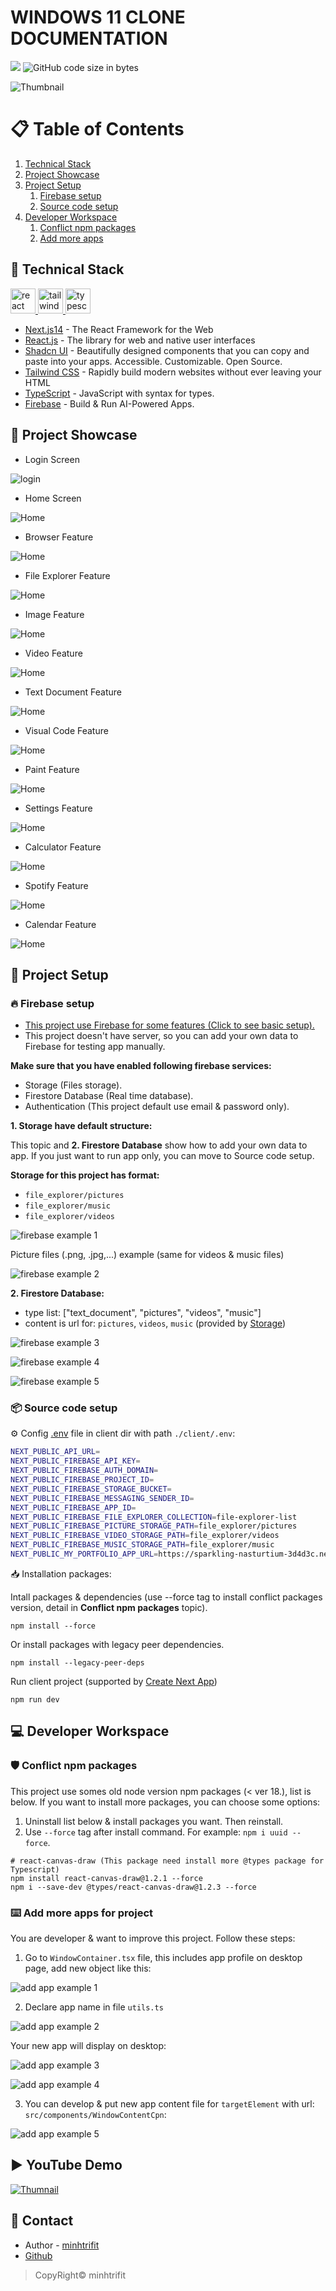 # WINDOWS 11 CLONE DOCUMENTATION

<img src="https://img.shields.io/github/stars/minhtrifit/windows-11-clone"/> ![GitHub code size in bytes](https://img.shields.io/github/languages/code-size/minhtrifit/windows-11-clone)

![Thumbnail](./showcase/thumbnail.png)

# 📋 Table of Contents

1. [Technical Stack](#technical-stack)
2. [Project Showcase](#project-showcase)
3. [Project Setup](#project-setup)
   1. [Firebase setup](#firebase-setup)
   2. [Source code setup](#source-code-setup)
4. [Developer Workspace](#developer-workspace)
   1. [Conflict npm packages](#conflict-npm-packages)
   2. [Add more apps](#add-more-apps)

## 📁 Technical Stack <a name="technical-stack"></a>

<p align="left"> <a href="https://reactjs.org/" target="_blank" rel="noreferrer"> <img src="https://raw.githubusercontent.com/devicons/devicon/master/icons/react/react-original-wordmark.svg" alt="react" width="40" height="40"/> </a> <a href="https://tailwindcss.com/" target="_blank" rel="noreferrer"> <img src="https://www.vectorlogo.zone/logos/tailwindcss/tailwindcss-icon.svg" alt="tailwind" width="40" height="40"/> </a> <a href="https://www.typescriptlang.org/" target="_blank" rel="noreferrer"> <img src="https://raw.githubusercontent.com/devicons/devicon/master/icons/typescript/typescript-original.svg" alt="typescript" width="40" height="40"/> </a> </p>

- [Next.js14](https://nextjs.org) - The React Framework for the Web
- [React.js](https://react.dev) - The library for web and native user interfaces
- [Shadcn UI](https://ui.shadcn.com) - Beautifully designed components that you can copy and paste into your apps. Accessible. Customizable. Open Source.
- [Tailwind CSS](https://tailwindcss.com) - Rapidly build modern websites without ever leaving your HTML
- [TypeScript](https://www.typescriptlang.org) - JavaScript with syntax for types.
- [Firebase](https://firebase.google.com) - Build & Run AI-Powered Apps.

## 🔮 Project Showcase <a name="project-showcase"></a>

- Login Screen

![login](showcase/login.png)

- Home Screen

![Home](showcase/home.png)

- Browser Feature

![Home](showcase/browser.png)

- File Explorer Feature

![Home](showcase/file_explorer.png)

- Image Feature

![Home](showcase/image.png)

- Video Feature

![Home](showcase/video.png)

- Text Document Feature

![Home](showcase/text_document.png)

- Visual Code Feature

![Home](showcase/vscode.png)

- Paint Feature

![Home](showcase/paint.png)

- Settings Feature

![Home](showcase/settings.png)

- Calculator Feature

![Home](showcase/calculator.png)

- Spotify Feature

![Home](showcase/spotify.png)

- Calendar Feature

![Home](showcase/calendar.png)

## 💽 Project Setup <a name="project-setup"></a>

### 🔥 Firebase setup <a name="firebase-setup"></a>

- [This project use Firebase for some features (Click to see basic setup).](https://mydevpa.ge/blog/how-to-setup-firebase-firestore-with-nextjs-14)
- This project doesn't have server, so you can add your own data to Firebase for testing app manually.

**Make sure that you have enabled following firebase services:**

- Storage (Files storage).
- Firestore Database (Real time database).
- Authentication (This project default use email & password only).

**1. Storage have default structure:**

This topic and **2. Firestore Database** show how to add your own data to app. If you just want to run app only, you can move to <a name="source-code-setup">Source code setup</a>.

**Storage for this project has format:**

- `file_explorer/pictures`
- `file_explorer/music`
- `file_explorer/videos`

![firebase example 1](showcase/6.png)

Picture files (.png, .jpg,...) example (same for videos & music files)

![firebase example 2](showcase/7.png)

**2. Firestore Database:**

- type list: ["text_document", "pictures", "videos", "music"]
- content is url for: `pictures`, `videos`, `music` (provided by [Storage](https://firebase.google.com/docs/storage/web/start))

![firebase example 3](showcase/8.png)

![firebase example 4](showcase/9.png)

![firebase example 5](showcase/10.png)

### 📦 Source code setup <a name="source-code-setup"></a>

⚙️ Config [.env]() file in client dir with path `./client/.env`:

```bash
NEXT_PUBLIC_API_URL=
NEXT_PUBLIC_FIREBASE_API_KEY=
NEXT_PUBLIC_FIREBASE_AUTH_DOMAIN=
NEXT_PUBLIC_FIREBASE_PROJECT_ID=
NEXT_PUBLIC_FIREBASE_STORAGE_BUCKET=
NEXT_PUBLIC_FIREBASE_MESSAGING_SENDER_ID=
NEXT_PUBLIC_FIREBASE_APP_ID=
NEXT_PUBLIC_FIREBASE_FILE_EXPLORER_COLLECTION=file-explorer-list
NEXT_PUBLIC_FIREBASE_PICTURE_STORAGE_PATH=file_explorer/pictures
NEXT_PUBLIC_FIREBASE_VIDEO_STORAGE_PATH=file_explorer/videos
NEXT_PUBLIC_FIREBASE_MUSIC_STORAGE_PATH=file_explorer/music
NEXT_PUBLIC_MY_PORTFOLIO_APP_URL=https://sparkling-nasturtium-3d4d3c.netlify.app
```

📥 Installation packages:

Intall packages & dependencies (use --force tag to install conflict packages version, detail in **Conflict npm packages** topic).

```console
npm install --force
```

Or install packages with legacy peer dependencies.

```console
npm install --legacy-peer-deps
```

Run client project (supported by [Create Next App](https://nextjs.org/docs/getting-started/installation))

```console
npm run dev
```

## 💻 Developer Workspace <a name="developer-workspace"></a>

### 🛡️ Conflict npm packages <a name="conflict-npm-packages"></a>

This project use somes old node version npm packages (< ver 18.), list is below. If you want to install more packages, you can choose some options:

1. Uninstall list below & install packages you want. Then reinstall.
2. Use `--force` tag after install command. For example: `npm i uuid --force`.

```console
# react-canvas-draw (This package need install more @types package for Typescript)
npm install react-canvas-draw@1.2.1 --force
npm i --save-dev @types/react-canvas-draw@1.2.3 --force
```

### ⌨️ Add more apps for project <a name="add-more-apps"></a>

You are developer & want to improve this project. Follow these steps:

1. Go to `WindowContainer.tsx` file, this includes app profile on desktop page, add new object like this:

![add app example 1](showcase/1.png)

2. Declare app name in file `utils.ts`

![add app example 2](showcase/2.png)

Your new app will display on desktop:

![add app example 3](showcase/3.png)

![add app example 4](showcase/4.png)

3. You can develop & put new app content file for `targetElement` with url: `src/components/WindowContentCpn`:

![add app example 5](showcase/5.png)

## ▶️ YouTube Demo

[![Thumnail](./showcase/thumbnail.png)](https://youtu.be/PtsflG2W43g)

## 💌 Contact

- Author - [minhtrifit](https://minhtrifit-dev.vercel.app)
- [Github](https://github.com/minhtrifit)

> CopyRight© minhtrifit
